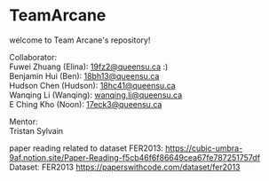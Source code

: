 # TeamArcane

welcome to Team Arcane's repository!

Collaborator: <br />
Fuwei Zhuang (Elina): 19fz2@queensu.ca :) <br />
Benjamin Hui (Ben): 18bh13@queensu.ca <br />
Hudson Chen (Hudson): 18hc41@queensu.ca <br />
Wanqing Li (Wanqing): wanqing.li@queensu.ca <br />
E Ching Kho (Noon): 17eck3@queensu.ca <br />

Mentor: <br />
Tristan Sylvain <br />

paper reading related to dataset FER2013: https://cubic-umbra-9af.notion.site/Paper-Reading-f5cb46f6f86649cea67fe787251757df <br />
Dataset: FER2013  https://paperswithcode.com/dataset/fer2013
